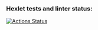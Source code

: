 ### Hexlet tests and linter status:
[![Actions Status](https://github.com/DK-2013/frontent-testing-react-project-lvl1/workflows/hexlet-check/badge.svg)](https://github.com/DK-2013/frontent-testing-react-project-lvl1/actions)